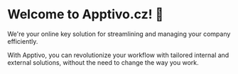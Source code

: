 # Welcome to Apptivo.cz! 🚀

We're your online key solution for streamlining and managing your company efficiently.

With Apptivo, you can revolutionize your workflow with tailored internal and external solutions, without the need to change the way you work.
